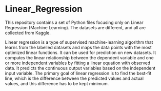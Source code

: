 # Linear_Regression
This repository contains a set of Python files focusing only on Linear Regression (Machine Learning). The datasets are different, and all are collected from Kaggle. 

Linear regression is a type of supervised machine-learning algorithm that learns from the labelled datasets and maps the data points with the most optimized linear functions. It can be used for prediction on new datasets. It computes the linear relationship between the dependent variable and one or more independent variables by fitting a linear equation with observed data. It predicts the continuous output variables based on the independent input variable. The primary goal of linear regression is to find the best-fit line, which is the difference between the predicted values and actual values, and this difference has to be kept minimum.
